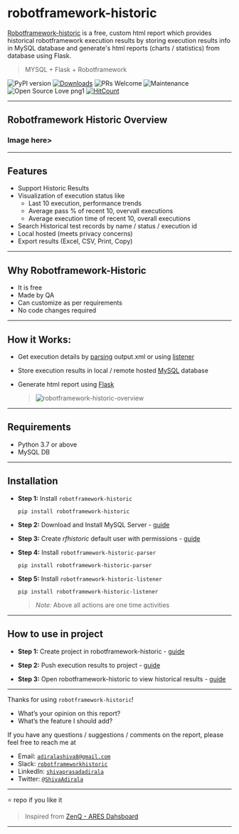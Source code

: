 # robotframework-historic

[Robotframework-historic]() is a free, custom html report which provides historical robotframework execution results by storing execution results info in MySQL database and generate's html reports (charts / statistics) from database using Flask.

> MYSQL + Flask + Robotframework

![PyPI version](https://badge.fury.io/py/robotframework-historic.svg)
[![Downloads](https://pepy.tech/badge/robotframework-historic)](https://pepy.tech/project/robotframework-historic)
![PRs Welcome](https://img.shields.io/badge/PRs-welcome-brightgreen.svg?style=flat-square)
![Maintenance](https://img.shields.io/badge/Maintained%3F-yes-green.svg)
![Open Source Love png1](https://badges.frapsoft.com/os/v1/open-source.png?v=103)
[![HitCount](http://hits.dwyl.io/adiralashiva8/robotframework-historic.svg)](http://hits.dwyl.io/adiralashiva8/robotframework-historic)

---

## Robotframework Historic Overview

### Image here>

---

## Features

- Support Historic Results
- Visualization of execution status like
  - Last 10 execution, performance trends
  - Average pass % of recent 10, overvall executions
  - Average execution time of recent 10, overall executions
- Search Historical test records by name / status / execution id
- Local hosted (meets privacy concerns)
- Export results (Excel, CSV, Print, Copy)

---

## Why Robotframework-Historic

- It is free
- Made by QA
- Can customize as per requirements
- No code changes required

---

## How it Works:

- Get execution details by [parsing]() output.xml or using [listener]()
- Store execution results in local / remote hosted [MySQL]() database
- Generate html report using [Flask]()

  > <img src="https://i.ibb.co/PzVNGfN/robotframework-historic-overview.png" alt="robotframework-historic-overview">

---

## Requirements

 - Python 3.7 or above
 - MySQL DB

---

## Installation

 - __Step 1:__ Install `robotframework-historic`
    ```
    pip install robotframework-historic
    ```

 - __Step 2:__ Download and Install MySQL Server - [guide](https://github.com/adiralashiva8/robotframework-spellchecker/wiki/1.-MySQL-Setup-Guide)

 - __Step 3:__ Create *rfhistoric* default user with permissions - [guide](https://github.com/adiralashiva8/robotframework-spellchecker/wiki/2.-Create-MySQL-User)

 - __Step 4:__ Install `robotframework-historic-parser`
    ```
    pip install robotframework-historic-parser
    ```

 - __Step 5:__ Install `robotframework-historic-listener`
    ```
    pip install robotframework-historic-listener
    ```
 
   > _Note:_ Above all actions are one time activities

---

## How to use in project

 - __Step 1:__ Create project in robotframework-historic - [guide](https://github.com/adiralashiva8/robotframework-spellchecker/wiki/3.-Create-Project-In-RF-Historic)

 - __Step 2:__ Push execution results to project - [guide](https://github.com/adiralashiva8/robotframework-spellchecker/wiki/4.-Push-robotframework-executions-to-MySQL)

 - __Step 3:__ Open robotframework-historic to view historical results - [guide](https://github.com/adiralashiva8/robotframework-spellchecker/wiki/6.-Analyse-RF-Historic)

---

Thanks for using `robotframework-historic`!

 - What’s your opinion on this report?
 - What’s the feature I should add?

If you have any questions / suggestions / comments on the report, please feel free to reach me at

 - Email: <a href="mailto:adiralashiva8@gmail.com?Subject=Robotframework%20historic" target="_blank">`adiralashiva8@gmail.com`</a> 
 - Slack: <a href="https://robotframework.slack.com/messages/robotframeworkhistoric" target="_blank">`robotframeworkhistoric`</a>
 - LinkedIn: <a href="https://www.linkedin.com/in/shivaprasadadirala/" target="_blank">`shivaprasadadirala`</a>
 - Twitter: <a href="https://twitter.com/ShivaAdirala" target="_blank">`@ShivaAdirala`</a>

---

:star: repo if you like it

> Inspired from [ZenQ - ARES Dahsboard](http://www.testastra.com/ares/)

---